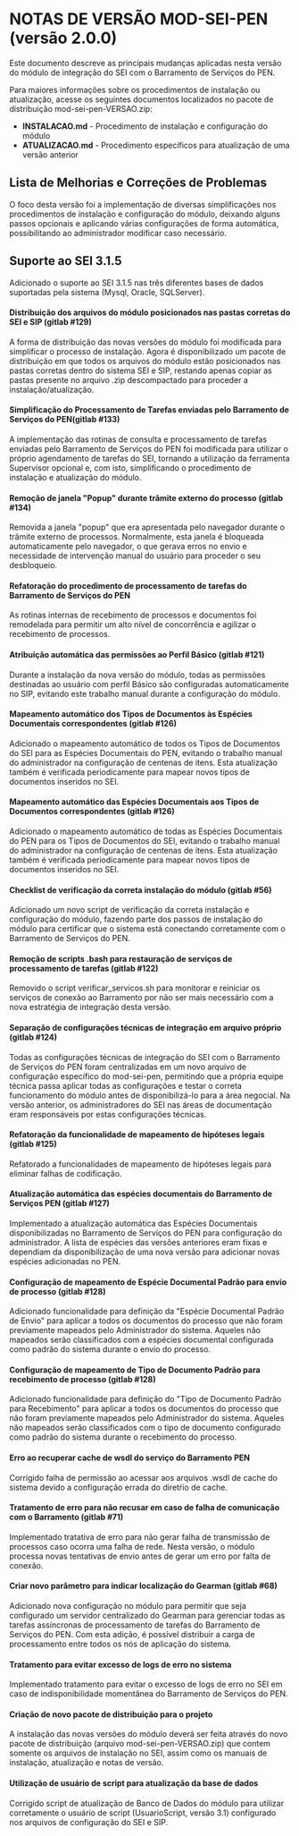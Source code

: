 # NOTAS DE VERSÃO MOD-SEI-PEN (versão 2.0.0)

Este documento descreve as principais mudanças aplicadas nesta versão do módulo de integração do SEI com o Barramento de Serviços do PEN.

Para maiores informações sobre os procedimentos de instalação ou atualização, acesse os seguintes documentos localizados no pacote de distribuição mod-sei-pen-VERSAO.zip:

* **INSTALACAO.md** - Procedimento de instalação e configuração do módulo
* **ATUALIZACAO.md** - Procedimento específicos para atualização de uma versão anterior


## Lista de Melhorias e Correções de Problemas

O foco desta versão foi a implementação de diversas simplificações nos procedimentos de instalação e configuração do módulo, deixando alguns passos opcionais e aplicando várias configurações de forma automática, possibilitando ao administrador modificar caso necessário.

## Suporte ao SEI 3.1.5

Adicionado o suporte ao SEI 3.1.5 nas três diferentes bases de dados suportadas pela sistema (Mysql, Oracle, SQLServer).


#### Distribuição dos arquivos do módulo posicionados nas pastas corretas do SEI e SIP (gitlab #129)

A forma de distribuição das novas versões do módulo foi modificada para simplificar o processo de instalação. Agora é disponibilizado um pacote de distribuição em que todos os arquivos do módulo estão posicionados nas pastas corretas dentro do sistema SEI e SIP, restando apenas copiar as pastas presente no arquivo .zip descompactado para proceder a instalação/atualização.


#### Simplificação do Processamento de Tarefas enviadas pelo Barramento de Serviços do PEN(gitlab #133)

A implementação das rotinas de consulta e processamento de tarefas enviadas pelo Barramento de Serviços do PEN foi modificada para utilizar o próprio agendamento de tarefas do SEI, tornando a utilização da ferramenta Supervisor opcional e, com isto, simplificando o procedimento de instalação e atualização do módulo.


#### Remoção de janela "Popup" durante trâmite externo do processo (gitlab #134)

Removida a janela "popup" que era apresentada pelo navegador durante o trâmite externo de processos. Normalmente, esta janela é bloqueada automaticamente pelo navegador, o que gerava erros no envio e necessidade de intervenção manual do usuário para proceder o seu desbloqueio.


#### Refatoração do procedimento de processamento de tarefas do Barramento de Serviços do PEN

As rotinas internas de recebimento de processos e documentos foi remodelada para permitir um alto nível de concorrência e agilizar o recebimento de processos.


#### Atribuição automática das permissões ao Perfil Básico (gitlab #121)

Durante a instalação da nova versão do módulo, todas as permissões destinadas ao usuário com perfil Básico são configuradas automaticamente no SIP, evitando este trabalho manual durante a configuração do módulo.


#### Mapeamento automático dos Tipos de Documentos às Espécies Documentais correspondentes (gitlab #126)

Adicionado o mapeamento automático de todos os Tipos de Documentos do SEI para as Espécies Documentais do PEN, evitando o trabalho manual do administrador na configuração de centenas de itens. Esta atualização também é verificada periodicamente para mapear novos tipos de documentos inseridos no SEI.


#### Mapeamento automático das Espécies Documentais aos Tipos de Documentos correspondentes (gitlab #126)

Adicionado o mapeamento automático de todas as Espécies Documentais do PEN para os Tipos de Documentos do SEI, evitando o trabalho manual do administrador na configuração de centenas de itens. Esta atualização também é verificada periodicamente para mapear novos tipos de documentos inseridos no SEI.


#### Checklist de verificação da correta instalação do módulo (gitlab #56) 

Adicionado um novo script de verificação da correta instalação e configuração do módulo, fazendo parte dos passos de instalação do módulo para certificar que o sistema está conectando corretamente com o Barramento de Serviços do PEN.


#### Remoção de scripts .bash para restauração de serviços de processamento de tarefas (gitlab #122)

Removido o script verificar_servicos.sh para monitorar e reiniciar os serviços de conexão ao Barramento por não ser mais necessário com a nova estratégia de integração desta versão.


#### Separação de configurações técnicas de integração em arquivo próprio (gitlab #124)

Todas as configurações técnicas de integração do SEI com o Barramento de Serviços do PEN foram centralizadas em um novo arquivo de configuração específico do mod-sei-pen, permitindo que a própria equipe técnica passa aplicar todas as configurações e testar o correta funcionamento do módulo antes de disponibilizá-lo para a área negocial. Na versão anterior, os administradores do SEI nas áreas de documentação eram responsáveis por estas configurações técnicas.

#### Refatoração da funcionalidade de mapeamento de hipóteses legais (gitlab #125)
Refatorado a funcionalidades de mapeamento de hipóteses legais para eliminar falhas de codificação.


#### Atualização automática das espécies documentais do Barramento de Serviços PEN (gitlab #127)
Implementado a atualização automática das Espécies Documentais disponibilizadas no Barramento de Serviços do PEN para configuração do administrador. A lista de espécies das versões anteriores eram fixas e dependiam da disponibilização de uma nova versão para adicionar novas espécies adicionadas no PEN.

#### Configuração de mapeamento de Espécie Documental Padrão para envio de processo (gitlab #128)
Adicionado funcionalidade para definição da "Espécie Documental Padrão de Envio" para aplicar a todos os documentos do processo que não foram previamente mapeados pelo Administrador do sistema. Aqueles não mapeados serão classificados com a espécies documental configurada como padrão do sistema durante o envio do processo.


#### Configuração de mapeamento de Tipo de Documento Padrão para recebimento de processo (gitlab #128)
Adicionado funcionalidade para definição do "Tipo de Documento Padrão para Recebimento" para aplicar a todos os documentos do processo que não foram previamente mapeados pelo Administrador do sistema. Aqueles não mapeados serão classificados com o tipo de documento configurado como padrão do sistema durante o recebimento do processo.

#### Erro ao recuperar cache de wsdl do serviço do Barramento PEN

Corrigido falha de permissão ao acessar aos arquivos .wsdl de cache do sistema devido a configuração errada do diretŕio de cache.

#### Tratamento de erro para não recusar em caso de falha de comunicação com o Barramento (gitlab #71)

Implementado tratativa de erro para não gerar falha de transmissão de processos caso ocorra uma falha de rede. Nesta versão, o módulo processa novas tentativas de envio antes de gerar um erro por falta de conexão.


#### Criar novo parâmetro para indicar localização do Gearman (gitlab #68)

Adicionado nova configuração no módulo para permitir que seja configurado um servidor centralizado do Gearman para gerenciar todas as tarefas assíncronas de processamento de tarefas do Barramento de Serviços do PEN. Com esta adição, é possível distribuir a carga de processamento entre todos os nós de aplicação do sistema.


#### Tratamento para evitar excesso de logs de erro no sistema

Implementado tratamento para evitar o excesso de logs de erro no SEI em caso de indisponibilidade momentânea do Barramento de Serviços do PEN.

#### Criação de novo pacote de distribuição para o projeto

A instalação das novas versões do módulo deverá ser feita através do novo pacote de distribuição (arquivo mod-sei-pen-VERSAO.zip) que contem somente os arquivos de instalação no SEI, assim como os manuais de instalação, atualização e notas de versão.

#### Utilização de usuário de script para atualização da base de dados

Corrigido script de atualização de Banco de Dados do módulo para utilizar corretamente o usuário de script (UsuarioScript, versão 3.1) configurado nos arquivos de configuração do SEI e SIP.
